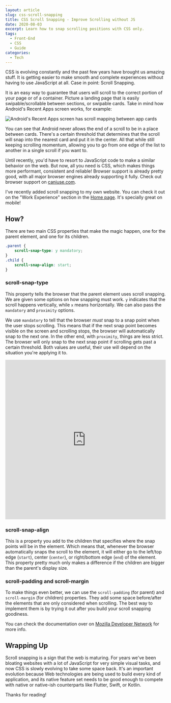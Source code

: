 ```yaml
---
layout: article
slug: css-scroll-snapping
title: CSS Scroll Snapping - Improve Scrolling without JS
date: 2020-08-03
excerpt: Learn how to snap scrolling positions with CSS only.
tags:
  - Front-End
  - CSS
  - Guide
categories:
  - Tech
---
```


<script context="module">
  import CodeBlock from "$lib/components/molecules/CodeBlock.svelte";
  import Callout from "$lib/components/molecules/Callout.svelte";

  import { getSrcsetFromImport } from "$lib/utils/functions";
  import CoverImage from './cover.jpg?width=1600&format=avif;webp;png&meta&imagetools';
  import AndroidGif from './android-scroll-snapping.gif';

  metadata.coverImage = getSrcsetFromImport(CoverImage);
</script>

CSS is evolving constantly and the past few years have brought us amazing stuff. It is getting easier to make smooth and complete experiences without having to use JavaScript at all. Case in point: Scroll Snapping.

It is an easy way to guarantee that users will scroll to the correct portion of your page or of a container. Picture a landing page that is easily swipable/scrollable between sections, or swipable cards. Take in mind how Android's Recent Apps screen works, for example:

![Android's Recent Apps screen has scroll mapping between app cards]({AndroidGif})

You can see that Android never allows the end of a scroll to be in a place between cards. There's a certain threshold that determines that the scroll will snap into the nearest card and put it in the center. All that while still keeping scrolling momentum, allowing you to go from one edge of the list to another in a single scroll if you want to.

Until recently, you'd have to resort to JavaScript code to make a similar behavior on the web. But now, all you need is CSS, which makes things more performant, consistent and reliable! Browser support is already pretty good, with all major browser engines already supporting it fully. Check out browser support on [caniuse.com](https://caniuse.com/#feat=css-snappoints).

I've recently added scroll snapping to my own website. You can check it out on the "Work Experience" section in the [Home page](https://fantinel.dev). It's specially great on mobile!

## How?

There are two main CSS properties that make the magic happen, one for the parent element, and one for its children.

<CodeBlock lang="css">

```css
.parent {
	scroll-snap-type: y mandatory;
}
.child {
	scroll-snap-align: start;
}
```

</CodeBlock>

### scroll-snap-type

This property tells the browser that the parent element uses scroll snapping. We are given some options on how snapping must work. `y` indicates that the scroll happens vertically, while `x` means horizontally. We can also pass the `mandatory` and `proximity` options.

We use `mandatory` to tell that the browser _must_ snap to a snap point when the user stops scrolling. This means that if the next snap point becomes visible on the screen and scrolling stops, the browser will automatically snap to the next one. In the other end, with `proximity`, things are less strict. The browser will only snap to the next snap point if scrolling gets past a certain threshold. Both values are useful, their use will depend on the situation you're applying it to.

<iframe height="500" style="width: 100%;" scrolling="no" title="scroll-snap-type: Mandatory vs Proximity" src="https://codepen.io/matfantinel/embed/preview/LYNPdpE?default-tab=result&theme-id=dark" frameborder="no" loading="lazy" allowtransparency="true" allowfullscreen="true">
  See the Pen <a href="https://codepen.io/matfantinel/pen/LYNPdpE">
  scroll-snap-type: Mandatory vs Proximity</a> by Matheus Fantinel (<a href="https://codepen.io/matfantinel">@matfantinel</a>)
  on <a href="https://codepen.io">CodePen</a>.
</iframe>

### scroll-snap-align

This is a property you add to the children that specifies where the snap points will be in the element. Which means that, whenever the browser automatically snaps the scroll to the element, it will either go to the left/top edge (`start`), center (`center`), or right/bottom edge (`end`) of the element. This property pretty much only makes a difference if the children are bigger than the parent's display size.

### scroll-padding and scroll-margin

To make things even better, we can use the `scroll-padding` (for parent) and `scroll-margin` (for children) properties. They add some space before/after the elements that are only considered when scrolling. The best way to implement them is by trying it out after you build your scroll snapping goodiness.

You can check the documentation over on [Mozilla Developer Network](https://developer.mozilla.org/en-US/docs/Web/CSS/CSS_Scroll_Snap) for more info.

## Wrapping Up

Scroll snapping is a sign that the web is maturing. For years we've been bloating websites with a lot of JavaScript for very simple visual tasks, and now CSS is slowly evolving to take some space back. It's an important evolution because Web technologies are being used to build every kind of application, and its native feature set needs to be good enough to compete with native or native-ish counterparts like Flutter, Swift, or Kotlin.

Thanks for reading!

